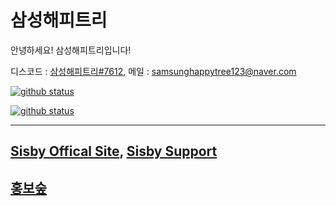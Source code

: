 # 삼성해피트리
안녕하세요! 삼성해피트리입니다!

디스코드 : [삼성해피트리#7612](https://discord.com/users/726350177601978438), 메일 : [samsunghappytree123@naver.com](mailto:samsunghappytree123@naver.com)

[![github status](https://github-readme-stats.vercel.app/api?username=samsunghappytree123&show_icons=true)](https://github.com/samsunghappytree123)

[![github status](https://github-readme-stats.vercel.app/api/top-langs/?username=samsunghappytree123&show_icons=true)](https://github.com/samsunghappytree123)

---

## [Sisby Offical Site](https://sisby.ga), [Sisby Support](https://discord.gg/HWZBBnR)
## [홍보숲](https://discord.gg/kbWbVU4)
